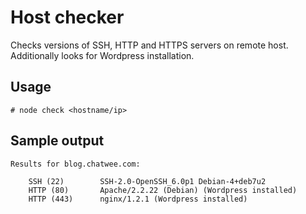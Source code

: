 Host checker
============

Checks versions of SSH, HTTP and HTTPS servers on remote host. Additionally looks for Wordpress installation.

Usage
-----

```
# node check <hostname/ip>
```

Sample output
-------------

```
Results for blog.chatwee.com:

	SSH (22)		SSH-2.0-OpenSSH_6.0p1 Debian-4+deb7u2
	HTTP (80)		Apache/2.2.22 (Debian) (Wordpress installed)
	HTTP (443)		nginx/1.2.1 (Wordpress installed)
```